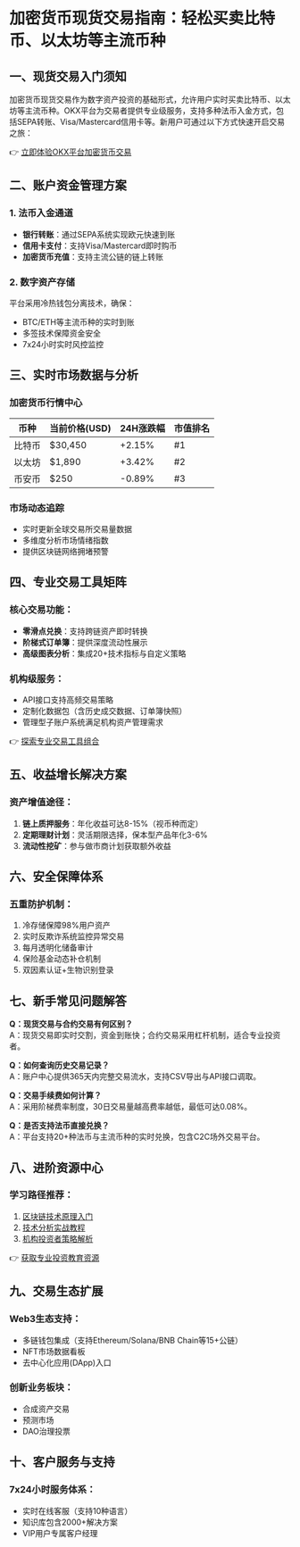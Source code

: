 # 加密货币现货交易指南：轻松买卖比特币、以太坊等主流币种

## 一、现货交易入门须知
加密货币现货交易作为数字资产投资的基础形式，允许用户实时买卖比特币、以太坊等主流币种。OKX平台为交易者提供专业级服务，支持多种法币入金方式，包括SEPA转账、Visa/Mastercard信用卡等。新用户可通过以下方式快速开启交易之旅：

👉 [立即体验OKX平台加密货币交易](https://bit.ly/okx_welcome)

## 二、账户资金管理方案
### 1. 法币入金通道
- **银行转账**：通过SEPA系统实现欧元快速到账
- **信用卡支付**：支持Visa/Mastercard即时购币
- **加密货币充值**：支持主流公链的链上转账

### 2. 数字资产存储
平台采用冷热钱包分离技术，确保：
- BTC/ETH等主流币种的实时到账
- 多签技术保障资金安全
- 7x24小时实时风控监控

## 三、实时市场数据与分析
### 加密货币行情中心
| 币种       | 当前价格(USD) | 24H涨跌幅 | 市值排名 |
|------------|---------------|-----------|----------|
| 比特币     | $30,450       | +2.15%    | #1       |
| 以太坊     | $1,890        | +3.42%    | #2       |
| 币安币     | $250          | -0.89%    | #3       |

### 市场动态追踪
- 实时更新全球交易所交易量数据
- 多维度分析市场情绪指数
- 提供区块链网络拥堵预警

## 四、专业交易工具矩阵
### 核心交易功能：
- **零滑点兑换**：支持跨链资产即时转换
- **阶梯式订单簿**：提供深度流动性展示
- **高级图表分析**：集成20+技术指标与自定义策略

### 机构级服务：
- API接口支持高频交易策略
- 定制化数据包（含历史成交数据、订单簿快照）
- 管理型子账户系统满足机构资产管理需求

👉 [探索专业交易工具组合](https://bit.ly/okx_welcome)

## 五、收益增长解决方案
### 资产增值途径：
1. **链上质押服务**：年化收益可达8-15%（视币种而定）
2. **定期理财计划**：灵活期限选择，保本型产品年化3-6%
3. **流动性挖矿**：参与做市商计划获取额外收益

## 六、安全保障体系
### 五重防护机制：
1. 冷存储保障98%用户资产
2. 实时反欺诈系统监控异常交易
3. 每月透明化储备审计
4. 保险基金动态补仓机制
5. 双因素认证+生物识别登录

## 七、新手常见问题解答
**Q：现货交易与合约交易有何区别？**  
A：现货交易即实时交割，资金到账快；合约交易采用杠杆机制，适合专业投资者。

**Q：如何查询历史交易记录？**  
A：账户中心提供365天内完整交易流水，支持CSV导出与API接口调取。

**Q：交易手续费如何计算？**  
A：采用阶梯费率制度，30日交易量越高费率越低，最低可达0.08%。

**Q：是否支持法币直接兑换？**  
A：平台支持20+种法币与主流币种的实时兑换，包含C2C场外交易平台。

## 八、进阶资源中心
### 学习路径推荐：
1. [区块链技术原理入门](https://bit.ly/okx_welcome)  
2. [技术分析实战教程](https://bit.ly/okx_welcome)  
3. [机构投资者策略解析](https://bit.ly/okx_welcome)  

👉 [获取专业投资教育资源](https://bit.ly/okx_welcome)

## 九、交易生态扩展
### Web3生态支持：
- 多链钱包集成（支持Ethereum/Solana/BNB Chain等15+公链）
- NFT市场数据看板
- 去中心化应用(DApp)入口

### 创新业务板块：
- 合成资产交易
- 预测市场
- DAO治理投票

## 十、客户服务与支持
### 7x24小时服务体系：
- 实时在线客服（支持10种语言）
- 知识库包含2000+解决方案
- VIP用户专属客户经理
